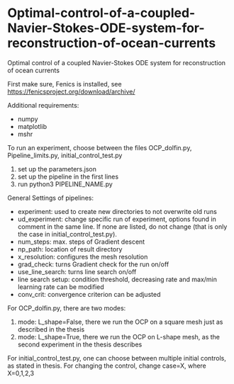 # Optimal-control-of-a-coupled-Navier-Stokes-ODE-system-for-reconstruction-of-ocean-currents
Optimal control of a coupled Navier-Stokes ODE system for reconstruction of ocean currents

First make sure, Fenics is installed, see https://fenicsproject.org/download/archive/

Additional requirements:
- numpy
- matplotlib
- mshr

To run an experiment, choose between the files OCP_dolfin.py, Pipeline_limits.py, initial_control_test.py

1. set up the parameters.json
2. set up the pipeline in the first lines 
3. run python3 PIPELINE_NAME.py

General Settings of pipelines:
- experiment: used to create new directories to not overwrite old runs
- ud_experiment: change specific run of experiment, options found in comment in the same line. If none are listed, do not change (that is only the case in initial_control_test.py).
- num_steps: max. steps of Gradient descent
- np_path: location of result directory
- x_resolution: configures the mesh resolution
- grad_check: turns Gradient check for the run on/off
- use_line_search: turns line search on/off
- line search setup: condition threshold, decreasing rate and max/min learning rate can be modified
- conv_crit: convergence criterion can be adjusted

For OCP_dolfin.py, there are two modes:
1. mode: L_shape=False, there we run the OCP on a square mesh just as described in the thesis
2. mode: L_shape=True, there we run the OCP on L-shape mesh, as the second experiment in the thesis describes

For initial_control_test.py, one can choose between multiple initial controls, as stated in thesis.
For changing the control, change case=X, where X=0,1,2,3
